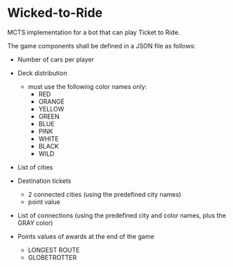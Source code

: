 # Wicked-to-Ride
MCTS implementation for a bot that can play Ticket to Ride.

The game components shall be defined in a JSON file as follows:

- Number of cars per player

- Deck distribution
	- must use the following color names only:
		- RED
		- ORANGE
		- YELLOW
		- GREEN
		- BLUE
		- PINK
		- WHITE
		- BLACK
		- WILD

- List of cities

- Destination tickets
	- 2 connected cities (using the predefined city names)
	- point value

- List of connections (using the predefined city and color names, plus the GRAY color)

- Points values of awards at the end of the game
	- LONGEST ROUTE
	- GLOBETROTTER
